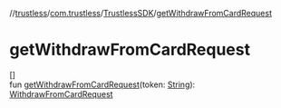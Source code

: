 //[trustless](../../../index.md)/[com.trustless](../index.md)/[TrustlessSDK](index.md)/[getWithdrawFromCardRequest](get-withdraw-from-card-request.md)

# getWithdrawFromCardRequest

[]\
fun [getWithdrawFromCardRequest](get-withdraw-from-card-request.md)(token: [String](https://kotlinlang.org/api/latest/jvm/stdlib/kotlin/-string/index.html)): [WithdrawFromCardRequest](../../com.trustless.requests.cards.withdraw/-withdraw-from-card-request/index.md)
